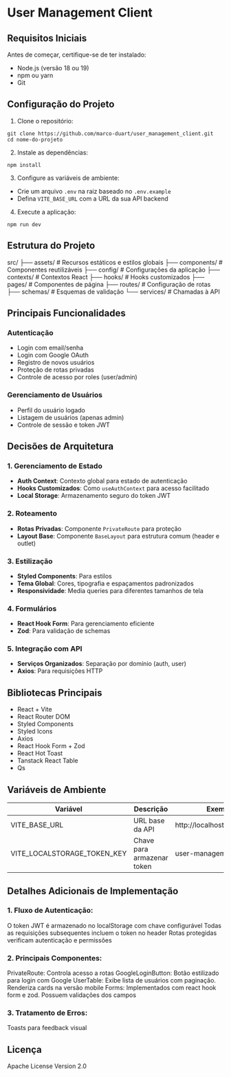 # User Management Client

## Requisitos Iniciais

Antes de começar, certifique-se de ter instalado:
- Node.js (versão 18 ou 19)
- npm ou yarn
- Git

## Configuração do Projeto

1. Clone o repositório:
```
git clone https://github.com/marco-duart/user_management_client.git
cd nome-do-projeto
```

2. Instale as dependências:
```
npm install
```

3. Configure as variáveis de ambiente:
- Crie um arquivo `.env` na raiz baseado no `.env.example`
- Defina `VITE_BASE_URL` com a URL da sua API backend

4. Execute a aplicação:
```
npm run dev
```

## Estrutura do Projeto
src/
├── assets/ # Recursos estáticos e estilos globais
├── components/ # Componentes reutilizáveis
├── config/ # Configurações da aplicação
├── contexts/ # Contextos React
├── hooks/ # Hooks customizados
├── pages/ # Componentes de página
├── routes/ # Configuração de rotas
├── schemas/ # Esquemas de validação
└── services/ # Chamadas à API


## Principais Funcionalidades

### Autenticação
- Login com email/senha
- Login com Google OAuth
- Registro de novos usuários
- Proteção de rotas privadas
- Controle de acesso por roles (user/admin)

### Gerenciamento de Usuários
- Perfil do usuário logado
- Listagem de usuários (apenas admin)
- Controle de sessão e token JWT

## Decisões de Arquitetura

### 1. Gerenciamento de Estado
- **Auth Context**: Contexto global para estado de autenticação
- **Hooks Customizados**: Como `useAuthContext` para acesso facilitado
- **Local Storage**: Armazenamento seguro do token JWT

### 2. Roteamento
- **Rotas Privadas**: Componente `PrivateRoute` para proteção
- **Layout Base**: Componente `BaseLayout` para estrutura comum (header e outlet)

### 3. Estilização
- **Styled Components**: Para estilos
- **Tema Global**: Cores, tipografia e espaçamentos padronizados
- **Responsividade**: Media queries para diferentes tamanhos de tela

### 4. Formulários
- **React Hook Form**: Para gerenciamento eficiente
- **Zod**: Para validação de schemas

### 5. Integração com API
- **Serviços Organizados**: Separação por domínio (auth, user)
- **Axios**: Para requisições HTTP

## Bibliotecas Principais
- React + Vite
- React Router DOM
- Styled Components
- Styled Icons
- Axios
- React Hook Form + Zod
- React Hot Toast
- Tanstack React Table
- Qs

## Variáveis de Ambiente
| Variável                    | Descrição                  | Exemplo                      |
|-----------------------------|----------------------------|------------------------------|
| VITE_BASE_URL               | URL base da API            | http://localhost:3001/api/v1 |
| VITE_LOCALSTORAGE_TOKEN_KEY | Chave para armazenar token | user-management-token        |

## Detalhes Adicionais de Implementação
### 1. Fluxo de Autenticação:

O token JWT é armazenado no localStorage com chave configurável
Todas as requisições subsequentes incluem o token no header
Rotas protegidas verificam autenticação e permissões

### 2. Principais Componentes:

PrivateRoute: Controla acesso a rotas
GoogleLoginButton: Botão estilizado para login com Google
UserTable: Exibe lista de usuários com paginação. Renderiza cards na versão mobile
Forms: Implementados com react hook form e zod. Possuem validações dos campos

### 3. Tratamento de Erros:

Toasts para feedback visual

## Licença
Apache License Version 2.0